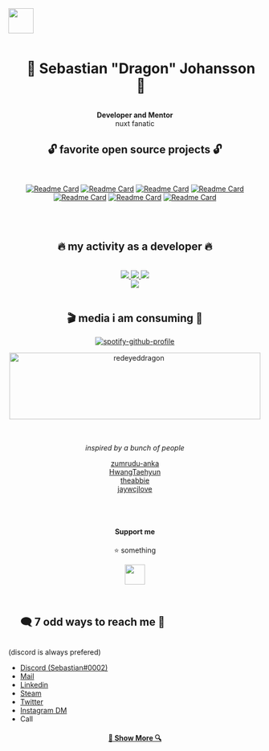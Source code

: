 <img src="https://user-images.githubusercontent.com/5083273/219874035-2bf8d018-cd55-41f9-8d47-24e8de6c247e.png#gh-light-mode-only" height=50/>

<div id="user-content-toc" align="center">
  <ul>
    <summary><h1 style="display: inline-block;">🐉 Sebastian "Dragon" Johansson 🐉</h1></summary>
  </ul>
  <span><b>Developer and Mentor</b></span><br>
  <span>nuxt fanatic</span>
</div>

<div align="center">

  <h2 align="center">🔓 favorite open source projects 🔓</h2>
  <br>

  [![Readme Card](https://github-readme-stats.vercel.app/api/pin/?username=sebbejohansson&repo=vrtx.ContentSystem&theme=dark)](https://github.com/sebbejohansson/vrtx.ContentSystem)
  [![Readme Card](https://github-readme-stats.vercel.app/api/pin/?username=sebbejohansson&repo=storyblok-nuxt-ultimate-template&theme=dark)](https://github.com/SebbeJohansson/storyblok-nuxt-ultimate-template)
  [![Readme Card](https://github-readme-stats.vercel.app/api/pin/?username=sebbejohansson&repo=storyblok-custom-tiptap-plugin&theme=dark)](https://github.com/SebbeJohansson/storyblok-custom-tiptap-plugin)
  [![Readme Card](https://github-readme-stats.vercel.app/api/pin/?username=sebbejohansson&repo=storyblok-ckeditor-field-plugin&theme=dark)](https://github.com/SebbeJohansson/storyblok-ckeditor-field-plugin)
  [![Readme Card](https://github-readme-stats.vercel.app/api/pin/?username=sebbejohansson&repo=sst-sdk-nuxt&theme=dark)](https://github.com/SebbeJohansson/sst-sdk-nuxt)
  [![Readme Card](https://github-readme-stats.vercel.app/api/pin/?username=sebbejohansson&repo=Nuxt3-Discord-Auth-Example&theme=dark)](https://github.com/SebbeJohansson/Nuxt3-Discord-Auth-Example)
  [![Readme Card](https://github-readme-stats.vercel.app/api/pin/?username=storyblok&repo=storyblok-nuxt&theme=dark&show_owner=true)](https://github.com/storyblok/storyblok-nuxt)

  <br>
  <br>
</div>

<div align="center">

  <h2 align="center">🔥 my activity as a developer 🔥</h2>
  <br>
  <a href="https://github.com/denvercoder1/github-readme-streak-stats" title="Go to Source">
    <picture>
        <source 
        srcset="https://github-readme-streak-stats-orcin-rho.vercel.app/?user=sebbejohansson&theme=dark"
        media="(prefers-color-scheme: dark)"
        />
        <source
        srcset="https://github-readme-streak-stats-orcin-rho.vercel.app/?user=sebbejohansson"
        media="(prefers-color-scheme: light), (prefers-color-scheme: no-preference)"
        />
        <img src="https://github-readme-streak-stats-orcin-rho.vercel.app/?user=sebbejohansson" />
    </picture>
  </a>
  <a href="https://github.com/anuraghazra/github-readme-stats" title="Go to Source">
    <picture>
        <source 
        srcset="https://github-readme-stats.vercel.app/api?username=sebbejohansson&show_icons=true&count_private=true&theme=dark"
        media="(prefers-color-scheme: dark)"
        />
        <source
        srcset="https://github-readme-stats.vercel.app/api?username=sebbejohansson&show_icons=true&count_private=true"
        media="(prefers-color-scheme: light), (prefers-color-scheme: no-preference)"
        />
        <img src="https://github-readme-stats.vercel.app/api?username=sebbejohansson&show_icons=true&count_private=true" />
    </picture>
  </a>
  <a href="https://github.com/anuraghazra/github-readme-stats" title="Go to Source">
    <picture>
        <source 
        srcset="https://github-readme-stats.vercel.app/api/top-langs/?username=sebbejohansson&langs_count=8&layout=compact&theme=dark"
        media="(prefers-color-scheme: dark)"
        />
        <source
        srcset="https://github-readme-stats.vercel.app/api/top-langs/?username=sebbejohansson&langs_count=8&layout=compact"
        media="(prefers-color-scheme: light), (prefers-color-scheme: no-preference)"
        />
        <img src="https://github-readme-stats.vercel.app/api/top-langs/?username=sebbejohansson&langs_count=8&layout=compact" />
    </picture>
  </a>
  <br>
  <a href="https://github.com/ryo-ma/github-profile-trophy" title="Go to Source">
    <img src="https://github-profile-trophy.vercel.app/?username=sebbejohansson&theme=darkhub&title=Stars,Followers,Commit,MultiLanguage&margin-w=5&row=1&column=4" />
  </a>
  <br>
  <br>
</div>

<div align="center">
  <h2>🎬 media i am consuming 🎵</h2>

  [![spotify-github-profile](https://spotify-github-profile.vercel.app/api/view?uid=sebastianj95&cover_image=true&theme=novatorem&show_offline=false&background_color=121212&bar_color=3e713d&bar_color_cover=true)](https://github.com/kittinan/spotify-github-profile)

  <a target="_blank" href="https://trakt.tv/users/redeyeddragon"><img class="index__trakt-image" width="500" height="133" alt="redeyeddragon" src="https://widgets.trakt.tv/users/176286ec5d57f496186c5954408a9ddc/watched/banner@2x.jpg"></a>
</div>

<br>
<br>
<div align="center">
  <i>inspired by a bunch of people</i>

  [zumrudu-anka](https://github.com/zumrudu-anka)<br>
  [HwangTaehyun](https://github.com/HwangTaehyun)<br>
  [theabbie](https://github.com/theabbie)<br>
  [jaywcjlove](https://github.com/jaywcjlove)<br>

</div>

<br>
<br>
<div align="center">
  <h4>
    Support me
  </h4>
  <p>⭐ something</p>
  <div>
    <a href="https://www.buymeacoffee.com/sebbejohansson"><img src="https://img.buymeacoffee.com/button-api/?text=Buy me a Monster&emoji=🐉&slug=sebbejohansson&button_colour=000000&font_colour=48e704&font_family=Bree&outline_colour=48e704&coffee_colour=48e704" height="40px"/></a>
  </div>
  <br>
</div>
<div id="user-content-toc">
  <ul>
    <summary><h2 style="display: inline-block;">🗨️ 7 odd ways to reach me 💬</h2></summary>
  </ul>
</div>
<div>
  <span>(discord is always prefered)</span>
  <ul>
    <li><a href="https://discord.com/channels/@me/Sebastian#0002/" rel="me">Discord (Sebastian#0002)</a>
    <li><a href="mailto:hello@sebbejohansson.com" rel="me">Mail</a>
    <li><a href="https://www.linkedin.com/in/sebbejohansson/" rel="me">Linkedin</a>
    <li><a href="https://steamcommunity.com/id/redeyeddragon/" rel="me">Steam</a>
    <li><a href="https://twitter.com/supersebban" rel="me">Twitter</a>
    <li><a href="https://www.instagram.com/supersebban/" rel="me">Instagram DM</a>
    <li>Call</li>
  </ul>
<div>
<div align="center">
  <h4>
    <a href="https://github.com/sebbejohansson?tab=repositories" title="Show Repositories">🔎 Show More 🔍</a>
  </h4>
</div>
